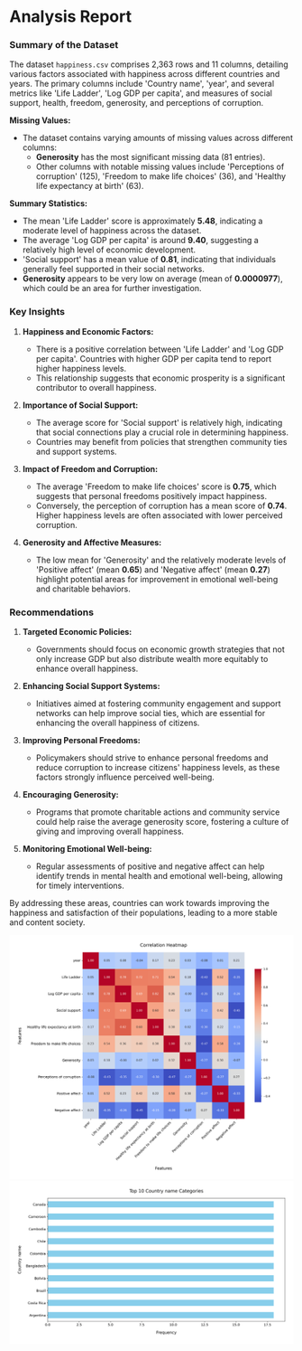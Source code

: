 # Analysis Report

### Summary of the Dataset

The dataset `happiness.csv` comprises 2,363 rows and 11 columns, detailing various factors associated with happiness across different countries and years. The primary columns include 'Country name', 'year', and several metrics like 'Life Ladder', 'Log GDP per capita', and measures of social support, health, freedom, generosity, and perceptions of corruption.

**Missing Values:**
- The dataset contains varying amounts of missing values across different columns:
  - **Generosity** has the most significant missing data (81 entries).
  - Other columns with notable missing values include 'Perceptions of corruption' (125), 'Freedom to make life choices' (36), and 'Healthy life expectancy at birth' (63).

**Summary Statistics:**
- The mean 'Life Ladder' score is approximately **5.48**, indicating a moderate level of happiness across the dataset.
- The average 'Log GDP per capita' is around **9.40**, suggesting a relatively high level of economic development.
- 'Social support' has a mean value of **0.81**, indicating that individuals generally feel supported in their social networks.
- **Generosity** appears to be very low on average (mean of **0.0000977**), which could be an area for further investigation.
  
### Key Insights

1. **Happiness and Economic Factors:**
   - There is a positive correlation between 'Life Ladder' and 'Log GDP per capita'. Countries with higher GDP per capita tend to report higher happiness levels.
   - This relationship suggests that economic prosperity is a significant contributor to overall happiness.

2. **Importance of Social Support:**
   - The average score for 'Social support' is relatively high, indicating that social connections play a crucial role in determining happiness.
   - Countries may benefit from policies that strengthen community ties and support systems.

3. **Impact of Freedom and Corruption:**
   - The average 'Freedom to make life choices' score is **0.75**, which suggests that personal freedoms positively impact happiness. 
   - Conversely, the perception of corruption has a mean score of **0.74**. Higher happiness levels are often associated with lower perceived corruption.

4. **Generosity and Affective Measures:**
   - The low mean for 'Generosity' and the relatively moderate levels of 'Positive affect' (mean **0.65**) and 'Negative affect' (mean **0.27**) highlight potential areas for improvement in emotional well-being and charitable behaviors.

### Recommendations

1. **Targeted Economic Policies:**
   - Governments should focus on economic growth strategies that not only increase GDP but also distribute wealth more equitably to enhance overall happiness.

2. **Enhancing Social Support Systems:**
   - Initiatives aimed at fostering community engagement and support networks can help improve social ties, which are essential for enhancing the overall happiness of citizens.

3. **Improving Personal Freedoms:**
   - Policymakers should strive to enhance personal freedoms and reduce corruption to increase citizens' happiness levels, as these factors strongly influence perceived well-being.

4. **Encouraging Generosity:**
   - Programs that promote charitable actions and community service could help raise the average generosity score, fostering a culture of giving and improving overall happiness.

5. **Monitoring Emotional Well-being:**
   - Regular assessments of positive and negative affect can help identify trends in mental health and emotional well-being, allowing for timely interventions.

By addressing these areas, countries can work towards improving the happiness and satisfaction of their populations, leading to a more stable and content society.

![Chart](./happiness_heatmap.png)
![Chart](./happiness_barplot.png)
